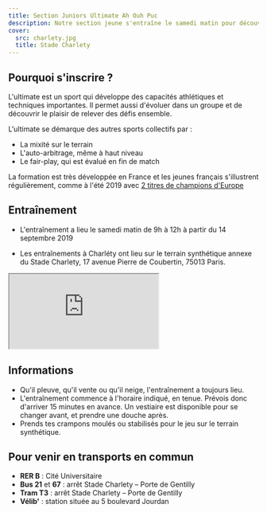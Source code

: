 ```yaml
---
title: Section Juniors Ultimate Ah Ouh Puc
description: Notre section jeune s'entraîne le samedi matin pour découvrir l'ultimate et participer aux championnats de France en fin d'année.
cover:
  src: charlety.jpg
  title: Stade Charlety
---
```


## Pourquoi s'inscrire ?

L'ultimate est un sport qui développe des capacités athlétiques et techniques importantes. Il permet aussi d'évoluer dans un groupe et de découvrir le plaisir de relever des défis ensemble.

L'ultimate se démarque des autres sports collectifs par :
* La mixité sur le terrain
* L'auto-arbitrage, même à haut niveau
* Le fair-play, qui est évalué en fin de match

La formation est très développée en France et les jeunes français s'illustrent régulièrement, comme à l'été 2019 avec <a href="https://www.youtube.com/watch?v=26fasW7isYM">2 titres de champions d'Europe</a>

## Entraînement

* L'entraînement a lieu le samedi matin de 9h à 12h à partir du 14 septembre 2019

* Les entraînements à Charléty ont lieu sur le terrain synthétique annexe du Stade Charlety, 17 avenue Pierre de Coubertin, 75013 Paris.

<iframe class="charlety" src="https://www.google.com/maps/embed?pb=!1m14!1m8!1m3!1d2627.0851737938037!2d2.34429935!3d48.818436299999995!3m2!1i1024!2i768!4f13.1!3m3!1m2!1s0x47e6719e53149097%3A0x1d31aa0c9b73fd5!2s17+Avenue+Pierre+de+Coubertin!5e0!3m2!1sen!2s!4v1395597209687"></iframe>


## Informations

* Qu'il pleuve, qu'il vente ou qu'il neige, l'entraînement a toujours lieu.
* L'entraînement commence à l'horaire indiqué, en tenue. Prévois donc d'arriver 15 minutes en avance. Un vestiaire est disponible pour se changer avant, et prendre une douche après.
* Prends tes crampons moulés ou stabilisés pour le jeu sur le terrain synthétique.

## Pour venir en transports en commun

* **RER B** : Cité Universitaire
* **Bus 21** et **67** : arrêt Stade Charlety – Porte de Gentilly
* **Tram T3** : arrêt Stade Charlety – Porte de Gentilly
* **Vélib'** : station située au 5 boulevard Jourdan
